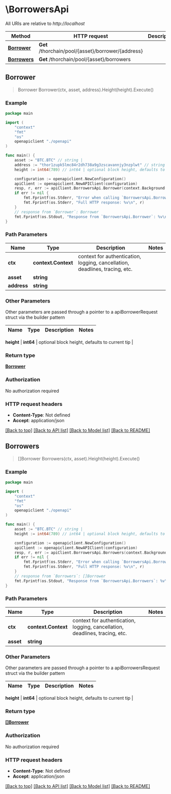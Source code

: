 # \BorrowersApi

All URIs are relative to *http://localhost*

Method | HTTP request | Description
------------- | ------------- | -------------
[**Borrower**](BorrowersApi.md#Borrower) | **Get** /thorchain/pool/{asset}/borrower/{address} | 
[**Borrowers**](BorrowersApi.md#Borrowers) | **Get** /thorchain/pool/{asset}/borrowers | 



## Borrower

> Borrower Borrower(ctx, asset, address).Height(height).Execute()





### Example

```go
package main

import (
    "context"
    "fmt"
    "os"
    openapiclient "./openapi"
)

func main() {
    asset := "BTC.BTC" // string | 
    address := "thor1zupk5lmc84r2dh738a9g3zscavannjy3nzplwt" // string | 
    height := int64(789) // int64 | optional block height, defaults to current tip (optional)

    configuration := openapiclient.NewConfiguration()
    apiClient := openapiclient.NewAPIClient(configuration)
    resp, r, err := apiClient.BorrowersApi.Borrower(context.Background(), asset, address).Height(height).Execute()
    if err != nil {
        fmt.Fprintf(os.Stderr, "Error when calling `BorrowersApi.Borrower``: %v\n", err)
        fmt.Fprintf(os.Stderr, "Full HTTP response: %v\n", r)
    }
    // response from `Borrower`: Borrower
    fmt.Fprintf(os.Stdout, "Response from `BorrowersApi.Borrower`: %v\n", resp)
}
```

### Path Parameters


Name | Type | Description  | Notes
------------- | ------------- | ------------- | -------------
**ctx** | **context.Context** | context for authentication, logging, cancellation, deadlines, tracing, etc.
**asset** | **string** |  | 
**address** | **string** |  | 

### Other Parameters

Other parameters are passed through a pointer to a apiBorrowerRequest struct via the builder pattern


Name | Type | Description  | Notes
------------- | ------------- | ------------- | -------------


 **height** | **int64** | optional block height, defaults to current tip | 

### Return type

[**Borrower**](Borrower.md)

### Authorization

No authorization required

### HTTP request headers

- **Content-Type**: Not defined
- **Accept**: application/json

[[Back to top]](#) [[Back to API list]](../README.md#documentation-for-api-endpoints)
[[Back to Model list]](../README.md#documentation-for-models)
[[Back to README]](../README.md)


## Borrowers

> []Borrower Borrowers(ctx, asset).Height(height).Execute()





### Example

```go
package main

import (
    "context"
    "fmt"
    "os"
    openapiclient "./openapi"
)

func main() {
    asset := "BTC.BTC" // string | 
    height := int64(789) // int64 | optional block height, defaults to current tip (optional)

    configuration := openapiclient.NewConfiguration()
    apiClient := openapiclient.NewAPIClient(configuration)
    resp, r, err := apiClient.BorrowersApi.Borrowers(context.Background(), asset).Height(height).Execute()
    if err != nil {
        fmt.Fprintf(os.Stderr, "Error when calling `BorrowersApi.Borrowers``: %v\n", err)
        fmt.Fprintf(os.Stderr, "Full HTTP response: %v\n", r)
    }
    // response from `Borrowers`: []Borrower
    fmt.Fprintf(os.Stdout, "Response from `BorrowersApi.Borrowers`: %v\n", resp)
}
```

### Path Parameters


Name | Type | Description  | Notes
------------- | ------------- | ------------- | -------------
**ctx** | **context.Context** | context for authentication, logging, cancellation, deadlines, tracing, etc.
**asset** | **string** |  | 

### Other Parameters

Other parameters are passed through a pointer to a apiBorrowersRequest struct via the builder pattern


Name | Type | Description  | Notes
------------- | ------------- | ------------- | -------------

 **height** | **int64** | optional block height, defaults to current tip | 

### Return type

[**[]Borrower**](Borrower.md)

### Authorization

No authorization required

### HTTP request headers

- **Content-Type**: Not defined
- **Accept**: application/json

[[Back to top]](#) [[Back to API list]](../README.md#documentation-for-api-endpoints)
[[Back to Model list]](../README.md#documentation-for-models)
[[Back to README]](../README.md)

